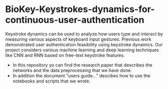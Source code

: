 # BioKey-Keystrokes-dynamics-for-continuous-user-authentication
Keystroke dynamics can be used to analyze how users type and interact by measuring various
aspects of keyboard input gestures. Previous work demonstrated user authentication feasibility
using keystroke dynamics. Our project considers various machine learning and deep learning
techniques like CNN and RNN based on free-text keystroke features.

* In this repository yo can find the research paper that describes the networks and the data preprocessing that we have done. 
* In addition the document "users guide..." descibes how to use the notebooks and scripts that we wrote.

